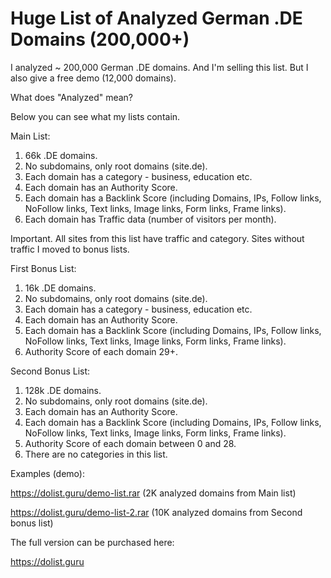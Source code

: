 # Huge List of Analyzed German .DE Domains (200,000+)

I analyzed ~ 200,000 German .DE domains. And I'm selling this list. But I also give a free demo (12,000 domains).

What does "Analyzed" mean?

Below you can see what my lists contain.

Main List:
1) 66k .DE domains.
2) No subdomains, only root domains (site.de).
3) Each domain has a category - business, education etc.
4) Each domain has an Authority Score.
5) Each domain has a Backlink Score (including Domains, IPs, Follow links, NoFollow links, Text links, Image links, Form links, Frame links).
6) Each domain has Traffic data (number of visitors per month). 

Important. All sites from this list have traffic and category. Sites without traffic I moved to bonus lists.

First Bonus List:
1) 16k .DE domains.
2) No subdomains, only root domains (site.de).
3) Each domain has a category - business, education etc.
4) Each domain has an Authority Score.
5) Each domain has a Backlink Score (including Domains, IPs, Follow links, NoFollow links, Text links, Image links, Form links, Frame links).
6) Authority Score of each domain 29+.

Second Bonus List:
1) 128k .DE domains.
2) No subdomains, only root domains (site.de).
3) Each domain has an Authority Score.
4) Each domain has a Backlink Score (including Domains, IPs, Follow links, NoFollow links, Text links, Image links, Form links, Frame links).
5) Authority Score of each domain between 0 and 28.
6) There are no categories in this list.

Examples (demo):

https://dolist.guru/demo-list.rar (2K analyzed domains from Main list)

https://dolist.guru/demo-list-2.rar (10K analyzed domains from Second bonus list)

The full version can be purchased here:

https://dolist.guru
